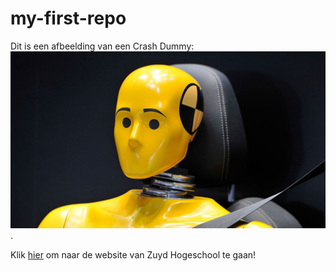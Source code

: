 # my-first-repo

Dit is een afbeelding van een Crash Dummy: ![Crash Dummy](img/crash-dummy.jpg).

Klik [hier](https://www.zuyd.nl/) om naar de website van Zuyd Hogeschool te gaan!
